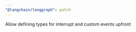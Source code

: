 ```yaml
---
"@langchain/langgraph": patch
---
```


Allow defining types for interrupt and custom events upfront
